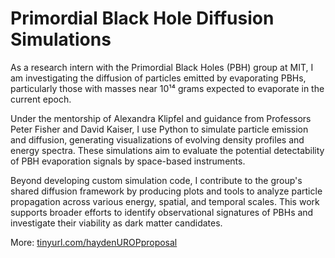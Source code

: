 # Primordial Black Hole Diffusion Simulations

As a research intern with the Primordial Black Holes (PBH) group at MIT, I am investigating the diffusion of particles emitted by evaporating PBHs, particularly those with masses near 10¹⁴ grams expected to evaporate in the current epoch.

Under the mentorship of Alexandra Klipfel and guidance from Professors Peter Fisher and David Kaiser, I use Python to simulate particle emission and diffusion, generating visualizations of evolving density profiles and energy spectra. These simulations aim to evaluate the potential detectability of PBH evaporation signals by space-based instruments.

Beyond developing custom simulation code, I contribute to the group's shared diffusion framework by producing plots and tools to analyze particle propagation across various energy, spatial, and temporal scales. This work supports broader efforts to identify observational signatures of PBHs and investigate their viability as dark matter candidates.

More: [tinyurl.com/haydenUROPproposal](https://tinyurl.com/haydenUROPproposal)
